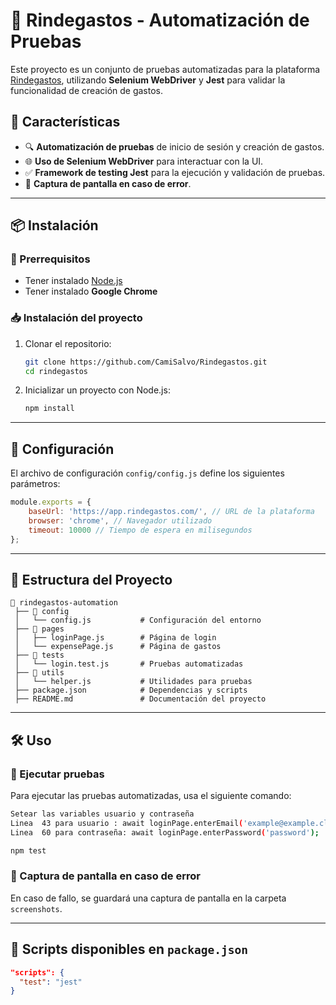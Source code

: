 # 📌 Rindegastos - Automatización de Pruebas

Este proyecto es un conjunto de pruebas automatizadas para la plataforma [Rindegastos](https://app.rindegastos.com/), utilizando **Selenium WebDriver** y **Jest** para validar la funcionalidad de creación de gastos.

## 🚀 Características

- 🔍 **Automatización de pruebas** de inicio de sesión y creación de gastos.
- 🌐 **Uso de Selenium WebDriver** para interactuar con la UI.
- ✅ **Framework de testing Jest** para la ejecución y validación de pruebas.
- 📸 **Captura de pantalla en caso de error**.

---

## 📦 Instalación

### 🔧 Prerrequisitos
- Tener instalado [Node.js](https://nodejs.org/)
- Tener instalado **Google Chrome**

### 📥 Instalación del proyecto

1. Clonar el repositorio:
   ```bash
   git clone https://github.com/CamiSalvo/Rindegastos.git
   cd rindegastos
   ```

2. Inicializar un proyecto con Node.js:
   ```bash
   npm install
   ```
---

## 🔧 Configuración

El archivo de configuración `config/config.js` define los siguientes parámetros:

```javascript
module.exports = {
    baseUrl: 'https://app.rindegastos.com/', // URL de la plataforma
    browser: 'chrome', // Navegador utilizado
    timeout: 10000 // Tiempo de espera en milisegundos
};
```

---

## 📝 Estructura del Proyecto

```
📂 rindegastos-automation
 ├── 📂 config
 │   └── config.js           # Configuración del entorno
 ├── 📂 pages
 │   ├── loginPage.js        # Página de login
 │   └── expensePage.js      # Página de gastos
 ├── 📂 tests
 │   └── login.test.js       # Pruebas automatizadas
 ├── 📂 utils
 │   └── helper.js           # Utilidades para pruebas
 ├── package.json            # Dependencias y scripts
 ├── README.md               # Documentación del proyecto
```

---

## 🛠 Uso

### 🔹 Ejecutar pruebas
Para ejecutar las pruebas automatizadas, usa el siguiente comando:

```bash
Setear las variables usuario y contraseña
Linea  43 para usuario : await loginPage.enterEmail('example@example.cl');
Linea  60 para contraseña: await loginPage.enterPassword('password');
```

```bash
npm test
```

### 📸 Captura de pantalla en caso de error
En caso de fallo, se guardará una captura de pantalla en la carpeta `screenshots`.

---

## 📄 Scripts disponibles en `package.json`

```json
"scripts": {
  "test": "jest"
}
```



